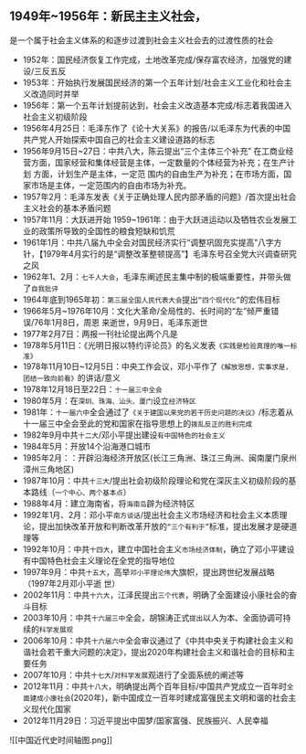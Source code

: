 ## 1949年~1956年：新民主主义社会，

是一个属于社会主义体系的和逐步过渡到社会主义社会去的过渡性质的社会

- 1952年：国民经济恢复工作完成，土地改革完成/保存富农经济，加强党的建设/三反五反
- 1953年：开始执行发展国民经济的第一个五年计划/社会主义工业化和社会主义改造同时并举
- 1956年：第一个五年计划提前达到，社会主义改造基本完成/标志着我国进入社会主义初级阶段
- 1956年4月25日：毛泽东作了《论十大关系》的报告/以毛泽东为代表的中国共产党人开始探索中国自己的社会主义建设道路的标志
- 1956年9月15日~27日：中共八大，陈云提出“三个主体三个补充” 在工商业经营方面，国家经营和集体经营是主体，一定数量的个体经营为补充；在生产计划
方面，计划生产是主体，一定范 围内的自由生产为补充；在市场方面，国家市场是主体，一定范围内的自由市场为补充。
- 1957年2月：毛泽东发表《关于正确处理人民内部矛盾的问题》/首次提出社会主义社会的基本矛盾问题
- 1957年11月：大跃进开始 1959~1961年：由于大跃进运动以及牺牲农业发展工业的政策所导致的全国性的粮食短缺和饥荒
- 1961年1月：中共八届九中全会对国民经济实行“调整巩固充实提高”八字方针，【1979年4月实行的是“调整改革整顿提高”】毛泽东号召全党大兴调查研究之风
- 1962年1、2月：`七千人大会`，毛泽东阐述民主集中制的极端重要性，并带头做了`自我批评`
- 1964年底到1965年初：`第三届全国人民代表大会`提出`“四个现代化”`的宏伟目标
- 1966年5月~1976年10月：文化大革命/全局性的、长时间的“左”倾严重错误/76年1月8日，周恩 来逝世，9月9日，毛泽东逝世
- 1977年2月7日：两报一刊社论提出两个凡是
- 1978年5月11日：《光明日报以特约评论员》的名义发表`《实践是检验真理的唯一标准》`
- 1978年11月10日~12月5日：中央工作会议，邓小平作了`《解放思想，实事求是，团结一致向前看》`的讲话/意义
- 1978年12月18日至22日：`十一届三中全会`
- 1980年5月：在`深圳、珠海、汕头、厦门`设立`经济特区`
- 1981年：`十一届六中`全会通过了`《关于建国以来党的若干历史问题的决议》`/标志着从十一届三中全会至此的党和国家在指导思想上的`拨乱反正的胜利完成`
- 1982年9月中共`十二大`/邓小平提出建设`有中国特色的社会主义`
- 1984年5月：开放14个沿海港口城市
- 1985年2月：：开辟沿海经济开放区(长江三角洲、珠江三角洲、闽南厦门泉州漳州三角地区)
- 1987年10月：中共`十三大`/提出社会初级阶段理论和党在深灰主义初级阶段的基本路线（`一个中心、两个基本点`）
- 1988年4月：建立海南省，将`海南岛`辟为经济特区
- 1992年1月、2月：邓小平`南方谈话`/提出社会主义市场经济和社会主义本质理论，提出加快改革开放和判断改革开放的`“三个有利于”`标准，提出发展才是硬道理等
- 1992年10月：中共`十四大`，建立中国社会主义`市场经济体制`，确立了邓小平建设有中国特色社会主义理论在全党的指导地位
- 1997年9月：中共`十五大`，高举`邓小平理论伟`大旗帜，提出跨世纪发展战略（1997年2月邓小平逝 世）
- 2002年11月：中共`十六大`，江泽民提出`三个代表`，明确了全面建设小康社会的奋斗目标
- 2003年10月：中共`十六届三中`全会，胡锦涛正式`提出`以人为本、全面协调可持续的`科学发展观`
- 2006年10月：中共`十六届六中`全会审议通过了《中共中央关于构建社会主义和谐社会若干重大问题的决定》，提出2020年构建社会主义和谐社会的目标和主要任务
- 2007年10月：中共`十七大`/`对科学发展`观进行了全面系统的阐述等
- 2012年11月：中共`十八大`，明确提出两个百年目标/中国共产党成立一百年时`全面建成小康社会`(2020年)，新中国成立一百年时建成富强民主文明和谐的社会主义现代化国家
- 2012年11月29日：习近平提出中国梦/国家富强、民族振兴、人民幸福

![[中国近代史时间轴图.png]]
